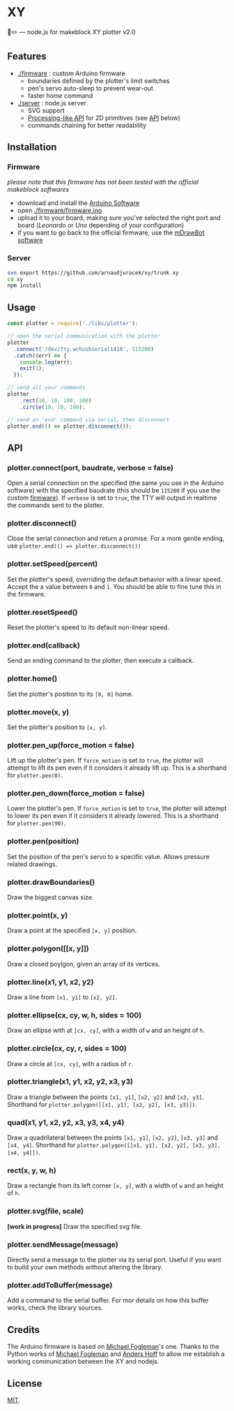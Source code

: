 XY
===
🤖✏️ — node.js for makeblock XY plotter v2.0

## Features
- [./firmware](https://github.com/arnaudjuracek/xy/tree/master/firmware) : custom Arduino firmware
  - boundaries defined by the plotter's limit switches
  - pen's servo auto-sleep to prevent wear-out
  - faster _home_ command
- [./server](https://github.com/arnaudjuracek/xy/tree/master/server) : node.js server
  - SVG support
  - [Processing-like API](https://processing.org/reference/) for 2D primitives (see [API](#API) below)
  - commands chaining for better readability

## Installation

### Firmware
_please note that this firmware has not been tested with the official makeblock softwares_
- download and install the [Arduino Software](https://www.arduino.cc/en/Main/Software)
- open [./firmware/firmware.ino](https://github.com/arnaudjuracek/xy/tree/master/firmware/firmware.ino)
- upload it to your board, making sure you've selected the right port and board (_Leonardo_ or _Uno_ depending of your configuration)
- if you want to go back to the official firmware, use the [mDrawBot software](https://github.com/Makeblock-official/mDrawBot)

### Server
```sh
svn export https://github.com/arnaudjuracek/xy/trunk xy
cd xy
npm install
```

## Usage

```js
const plotter = require('./libs/plotter');

// open the serial communication with the plotter
plotter
  .connect('/dev/tty.wchusbserial1410', 115200)
  .catch((err) => {
    console.log(err);
    exit(1);
  });

// send all your commands
plotter
    .rect(10, 10, 100, 100)
    .circle(10, 10, 100);

// send an 'end' command via serial, then disconnect
plotter.end(() => plotter.disconnect());
```

## API

### plotter.connect(port, baudrate, verbose = false)
Open a serial connection on the specified (the same you use in the Arduino software) with the specified baudrate (this should be `115200` if you use the custom [firmware](https://github.com/arnaudjuracek/xy/tree/master/firmware/firmware.ino)).
If `verbose` is set to `true`, the TTY will output in realtime the commands sent to the plotter.

### plotter.disconnect()
Close the serial connection and return a promise.
For a more gentle ending, use `plotter.end(() => plotter.disconnect())`

### plotter.setSpeed(percent)
Set the plotter's speed, overriding the default behavior with a linear speed. Accept the a value between `0` and `1`.
You should be able to fine tune this in the firmware.

### plotter.resetSpeed()
Reset the plotter's speed to its default non-linear speed.

### plotter.end(callback)
Send an ending command to the plotter, then execute a callback.

### plotter.home()
Set the plotter's position to its `[0, 0]` home.

### plotter.move(x, y)
Set the plotter's position to `[x, y]`. 

### plotter.pen_up(force_motion = false)
Lift up the plotter's pen. If `force_motion` is set to `true`, the plotter will attempt to lift its pen even if it considers it already lift up.
This is a shorthand for `plotter.pen(0)`.

### plotter.pen_down(force_motion = false)
Lower the plotter's pen. If `force_motion` is set to `true`, the plotter will attempt to lower its pen even if it considers it already lowered.
This is a shorthand for `plotter.pen(90)`.

### plotter.pen(position)
Set the position of the pen's servo to a specific value. Allows pressure related drawings.

### plotter.drawBoundaries()
Draw the biggest canvas size.

### plotter.point(x, y)
Draw a point at the specified `[x, y]` position.

### plotter.polygon([[x, y]])
Draw a closed poylgon, given an array of its vertices.

### plotter.line(x1, y1, x2, y2)
Draw a line from `[x1, y1]` to `[x2, y2]`.

### plotter.ellipse(cx, cy, w, h, sides = 100)
Draw an ellipse with at `[cx, cy]`, with a width of `w` and an height of `h`.

### plotter.circle(cx, cy, r, sides = 100)
Draw a circle at `[cx, cy]`, with a radius of `r`.

### plotter.triangle(x1, y1, x2, y2, x3, y3)
Draw a triangle between the points `[x1, y1]`, `[x2, y2]` and `[x3, y3]`. Shorthand for `plotter.polygon([[x1, y1], [x2, y2], [x3, y3]])`.

### quad(x1, y1, x2, y2, x3, y3, x4, y4)
Draw a quadrilateral between the points `[x1, y1]`, `[x2, y2]`, `[x3, y3]` and `[x4, y4]`.
Shorthand for `plotter.polygon([[x1, y1], [x2, y2], [x3, y3], [x4, y4]])`.

### rect(x, y, w, h)
Draw a rectangle from its left corner `[x, y]`, with a width of `w` and an height of `h`.

### plotter.svg(file, scale)
**[work in progress]** Draw the specified svg file.

### plotter.sendMessage(message)
Directly send a message to the plotter via its serial port. Useful if you want to build your own methods without altering the library.

### plotter.addToBuffer(message)
Add a command to the serial buffer. For mor details on how this buffer works, check the library sources.




## Credits
The Arduino firmware is based on [Michael Fogleman](https://github.com/fogleman/xy)'s one. 
Thanks to the Python works of [Michael Fogleman](https://github.com/fogleman/xy) and [Anders Hoff](https://github.com/inconvergent/) to allow me establish a working communication between the XY and nodejs.

## License

[MIT](https://tldrlegal.com/license/mit-license).
